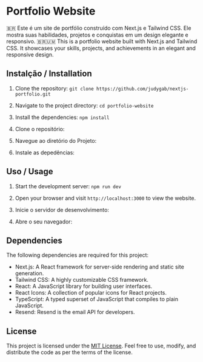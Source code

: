 # Portfolio Website

🇧🇷 Este é um site de portfólio construído com Next.js e Tailwind CSS. Ele mostra suas habilidades, projetos e conquistas em um design elegante e responsivo.
🇧🇷🇺🇲 This is a portfolio website built with Next.js and Tailwind CSS. It showcases your skills, projects, and achievements in an elegant and responsive design.
 

## Instalção / Installation

1. Clone the repository: `git clone https://github.com/judygab/nextjs-portfolio.git`
2. Navigate to the project directory: `cd portfolio-website`
3. Install the dependencies: `npm install`

1. Clone o repositório:
2. Navegue ao diretório do Projeto:
3. Instale as depedências:
   
## Uso / Usage

1. Start the development server: `npm run dev`
2. Open your browser and visit `http://localhost:3000` to view the website.

1. Inicie o servidor de desenvolvimento:
2. Abre o seu navegador:

## Dependencies

The following dependencies are required for this project:

- Next.js: A React framework for server-side rendering and static site generation.
- Tailwind CSS: A highly customizable CSS framework.
- React: A JavaScript library for building user interfaces.
- React Icons: A collection of popular icons for React projects.
- TypeScript: A typed superset of JavaScript that compiles to plain JavaScript.
- Resend: Resend is the email API for developers.

## License

This project is licensed under the [MIT License](https://opensource.org/licenses/MIT). Feel free to use, modify, and distribute the code as per the terms of the license.

